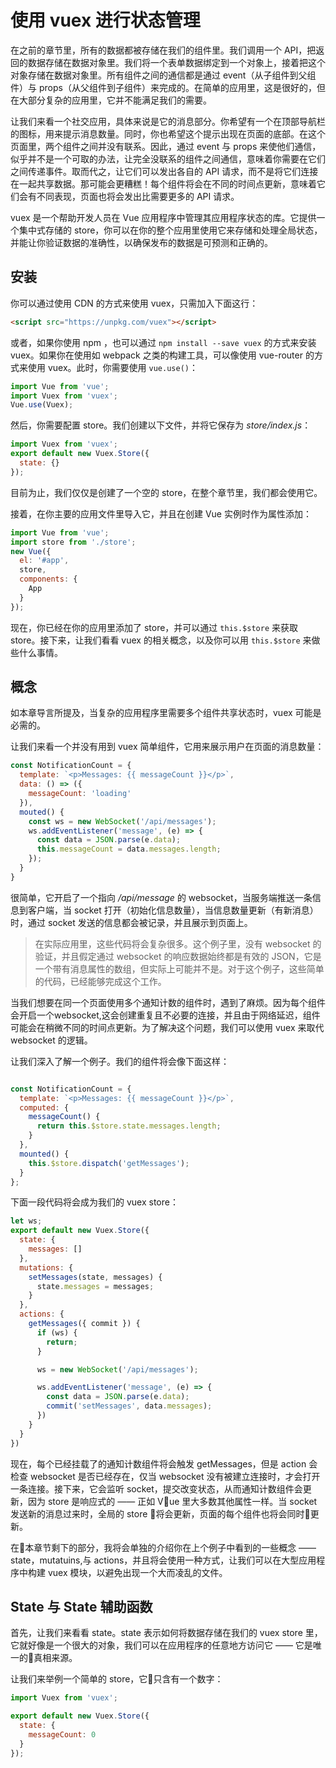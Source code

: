# 使用 vuex 进行状态管理

在之前的章节里，所有的数据都被存储在我们的组件里。我们调用一个 API，把返回的数据存储在数据对象里。我们将一个表单数据绑定到一个对象上，接着把这个对象存储在数据对象里。所有组件之间的通信都是通过 event（从子组件到父组件）与 props（从父组件到子组件）来完成的。在简单的应用里，这是很好的，但在大部分复杂的应用里，它并不能满足我们的需要。

让我们来看一个社交应用，具体来说是它的消息部分。你希望有一个在顶部导航栏的图标，用来提示消息数量。同时，你也希望这个提示出现在页面的底部。在这个页面里，两个组件之间并没有联系。因此，通过 event 与 props 来使他们通信，似乎并不是一个可取的办法，让完全没联系的组件之间通信，意味着你需要在它们之间传递事件。取而代之，让它们可以发出各自的 API 请求，而不是将它们连接在一起共享数据。那可能会更糟糕！每个组件将会在不同的时间点更新，意味着它们会有不同表现，页面也将会发出比需要更多的 API 请求。

vuex 是一个帮助开发人员在 Vue 应用程序中管理其应用程序状态的库。它提供一个集中式存储的 store，你可以在你的整个应用里使用它来存储和处理全局状态，并能让你验证数据的准确性，以确保发布的数据是可预测和正确的。

## 安装

你可以通过使用 CDN 的方式来使用 vuex，只需加入下面这行：

```html
<script src="https://unpkg.com/vuex"></script>
```

或者，如果你使用 npm ，也可以通过 `npm install --save vuex` 的方式来安装 vuex。如果你在使用如 webpack 之类的构建工具，可以像使用 vue-router 的方式来使用 vuex。此时，你需要使用 `vue.use()`：

```javascript
import Vue from 'vue';
import Vuex from 'vuex';
Vue.use(Vuex);
```

然后，你需要配置 store。我们创建以下文件，并将它保存为 *store/index.js*：

```javascript
import Vuex from 'vuex';
export default new Vuex.Store({
  state: {}
});

```

目前为止，我们仅仅是创建了一个空的 store，在整个章节里，我们都会使用它。

接着，在你主要的应用文件里导入它，并且在创建 Vue 实例时作为属性添加：

```javascript
import Vue from 'vue';
import store from './store';
new Vue({
  el: '#app',
  store,
  components: {
    App
  }
});
```

现在，你已经在你的应用里添加了 store，并可以通过 `this.$store` 来获取 store。接下来，让我们看看 vuex 的相关概念，以及你可以用 `this.$store` 来做些什么事情。

## 概念

如本章导言所提及，当复杂的应用程序里需要多个组件共享状态时，vuex 可能是必需的。

让我们来看一个并没有用到 vuex 简单组件，它用来展示用户在页面的消息数量：

```javascript
const NotificationCount = {
  template: `<p>Messages: {{ messageCount }}</p>`,
  data: () => ({
    messageCount: 'loading'
  }),
  mouted() {
    const ws = new WebSocket('/api/messages');
    ws.addEventListener('message', (e) => {
      const data = JSON.parse(e.data);
      this.messageCount = data.messages.length;
    });
  }
}

```

很简单，它开启了一个指向 */api/message* 的 websocket，当服务端推送一条信息到客户端，当 socket 打开（初始化信息数量），当信息数量更新（有新消息）时，通过 socket 发送的信息都会被记录，并且展示到页面上。

> 在实际应用里，这些代码将会复杂很多。这个例子里，没有 websocket 的验证，并且假定通过 websocket 的响应数据始终都是有效的 JSON，它是一个带有消息属性的数组，但实际上可能并不是。对于这个例子，这些简单的代码，已经能够完成这个工作。

当我们想要在同一个页面使用多个通知计数的组件时，遇到了麻烦。因为每个组件会开启一个websocket,这会创建重复且不必要的连接，并且由于网络延迟，组件可能会在稍微不同的时间点更新。为了解决这个问题，我们可以使用 vuex 来取代 websocket 的逻辑。

让我们深入了解一个例子。我们的组件将会像下面这样：

```javascript

const NotificationCount = {
  template: `<p>Messages: {{ messageCount }}</p>`,
  computed: {
    messageCount() {
      return this.$store.state.messages.length;
    }
  },
  mounted() {
    this.$store.dispatch('getMessages');
  }
};

```

下面一段代码将会成为我们的 vuex store：

```javascript
let ws;
export default new Vuex.Store({
  state: {
    messages: []
  },
  mutations: {
    setMessages(state, messages) {
      state.messages = messages;
    }
  },
  actions: {
    getMessages({ commit }) {
      if (ws) {
        return;
      }

      ws = new WebSocket('/api/messages');

      ws.addEventListener('message', (e) => {
        const data = JSON.parse(e.data);
        commit('setMessages', data.messages);
      })
    }
  }
})

```

现在，每个已经挂载了的通知计数组件将会触发 getMessages，但是 action 会检查 websocket 是否已经存在，仅当 websocket 没有被建立连接时，才会打开一条连接。接下来，它会监听 socket，提交改变状态，从而通知计数组件会更新，因为 store 是响应式的 —— 正如 Vue 里大多数其他属性一样。当 socket 发送新的消息过来时，全局的 store 将会更新，页面的每个组件也将会同时更新。

在本章节剩下的部分，我将会单独的介绍你在上个例子中看到的一些概念 —— state，mutatuins,与 actions，并且将会使用一种方式，让我们可以在大型应用程序中构建 vuex 模块，以避免出现一个大而凌乱的文件。

## State 与 State 辅助函数

首先，让我们来看看 state。state 表示如何将数据存储在我们的 vuex store 里，它就好像是一个很大的对象，我们可以在应用程序的任意地方访问它 —— 它是唯一的真相来源。

让我们来举例一个简单的 store，它只含有一个数字：

```javascript
import Vuex from 'vuex';

export default new Vuex.Store({
  state: {
    messageCount: 0
  }
});

```

